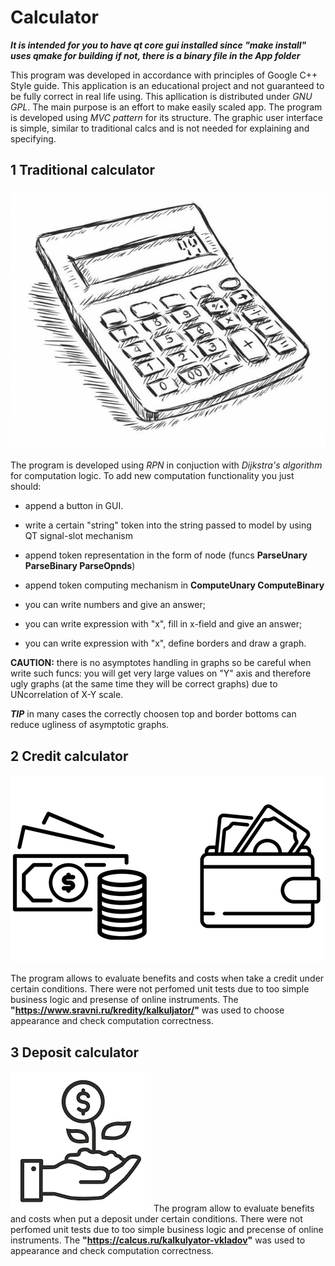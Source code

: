# Calculator

***It is intended for you to have *qt core gui* installed since "make install" uses *qmake* for building***
***if not, there is a binary file in the App folder***

This program was developed in accordance with principles of Google C++ Style guide.
This application is an educational project and not guaranteed to be fully correct in real life using.
This apllication is distributed under *GNU GPL*.
The main purpose is an effort to make easily scaled app.
The program is developed using *MVC pattern* for its structure.
The graphic user interface is simple, similar to traditional calcs and is not needed for explaining and specifying.

## 1 Traditional calculator
![two](11.jpg)

The program is developed using *RPN* in conjuction with *Dijkstra's algorithm* for computation logic.
To add new computation functionality you just should:
- append a button in GUI.
- write a certain "string" token into the string passed to model by using QT signal-slot mechanism
- append token representation in the form of node (funcs **ParseUnary ParseBinary ParseOpnds**)
- append token computing mechanism in **ComputeUnary ComputeBinary**

- you can write numbers and give an answer;
- you can write expression with "x", fill in x-field and give an answer;
- you can write expression with "x", define borders and draw a graph.

**CAUTION:** there is no asymptotes handling in graphs so be careful when write such funcs:
    you will get very large values on "Y" axis and therefore ugly graphs (at the same time they will be correct graphs) due to UNcorrelation of X-Y scale.

***TIP*** in many cases the correctly choosen top and border bottoms can reduce ugliness of asymptotic graphs.

## 2 Credit calculator
![two](22.png)

The program allows to evaluate benefits and costs when take a credit under certain conditions.
There were not perfomed unit tests due to too simple business logic and presense of online instruments.
The **"https://www.sravni.ru/kredity/kalkuljator/"** was used to choose appearance and check computation correctness.

## 3 Deposit calculator
![two](44.png)
The program allow to evaluate benefits and costs when put a deposit under certain conditions.
There were not perfomed unit tests due to too simple business logic and precense of online instruments.
The **"https://calcus.ru/kalkulyator-vkladov"** was used to appearance and check computation correctness.